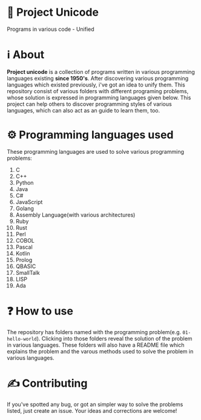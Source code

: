 # 🌌 Project Unicode
Programs in various code - Unified

# ℹ About
**Project unicode** is a collection of programs written in various programming languages existing **since 1950's**. After discovering various programming languages which 
existed previously, i've got an idea to unify them. This repository consist of various folders with different programing problems, whose solution is expressed in 
programming languages given below<!--(see [here]())-->. This project can help others to discover programming styles of various languages, which can also act as an guide to learn them, too.

# ⚙ Programming languages used
These programming languages are used to solve various programming problems:
1. C
2. C++
3. Python
4. Java
5. C#
6. JavaScript
7. Golang
8. Assembly Language(with various architectures)
9. Ruby
10. Rust
11. Perl
12. COBOL
13. Pascal
14. Kotlin
15. Prolog
16. QBASIC
17. SmallTalk
18. LISP
19. Ada

# ❓ How to use
The repository has folders named with the programming problem(e.g. `01-hello-world`). Clicking into those folders reveal the solution of the problem in various 
languages. These folders will also have a README file which explains the problem and the varous methods used to solve the problem in various languages.

# ✍ Contributing
If you've spotted any bug, or got an simpler way to solve the problems listed, just create an issue. Your ideas and corrections are welcome!
